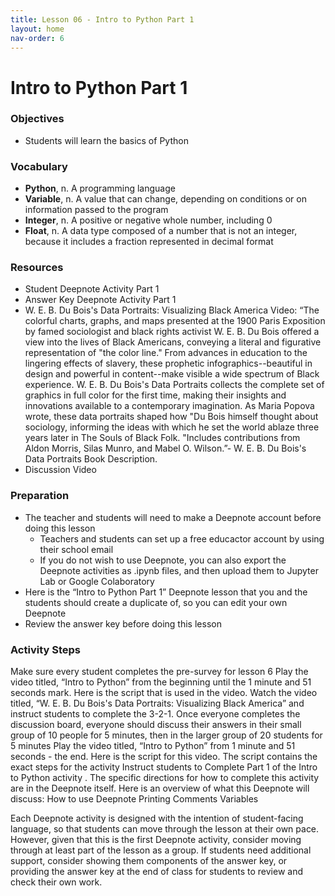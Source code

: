 ```yaml
---
title: Lesson 06 - Intro to Python Part 1 
layout: home
nav-order: 6
---
```


# Intro to Python Part 1

### Objectives
- Students will learn the basics of Python

### Vocabulary
- **Python**, n. A programming language
- **Variable**, n. A value that can change, depending on conditions or on information passed to the program
- **Integer**, n. A positive or negative whole number, including 0
- **Float**, n. A data type composed of a number that is not an integer, because it includes a fraction represented in decimal format

### Resources
- Student Deepnote Activity Part 1
- Answer Key Deepnote Activity Part 1
- W. E. B. Du Bois's Data Portraits: Visualizing Black America Video: “The colorful charts, graphs, and maps presented at the 1900 Paris Exposition by famed sociologist and black rights activist W. E. B. Du Bois offered a view into the lives of Black Americans, conveying a literal and figurative representation of "the color line." From advances in education to the lingering effects of slavery, these prophetic infographics--beautiful in design and powerful in content--make visible a wide spectrum of Black experience. W. E. B. Du Bois's Data Portraits collects the complete set of graphics in full color for the first time, making their insights and innovations available to a contemporary imagination. As Maria Popova wrote, these data portraits shaped how "Du Bois himself thought about sociology, informing the ideas with which he set the world ablaze three years later in The Souls of Black Folk. "Includes contributions from Aldon Morris, Silas Munro, and Mabel O. Wilson.”- W. E. B. Du Bois's Data Portraits Book Description.
- Discussion Video

### Preparation
- The teacher and students will need to make a Deepnote account before doing this lesson
    - Teachers and students can set up a free educactor account by using their school email
    - If you do not wish to use Deepnote, you can also export the Deepnote activities as .ipynb files, and then upload them to Jupyter Lab or Google Colaboratory
- Here is the “Intro to Python Part 1” Deepnote lesson that you and the students should create a duplicate of, so you can edit your own Deepnote
- Review the answer key before doing this lesson


### Activity Steps
Make sure every student completes the pre-survey for lesson 6 
Play the video titled, “Intro to Python” from the beginning until the 1 minute and 51 seconds mark. Here is the script that is used in the video.
Watch the video titled, “W. E. B. Du Bois's Data Portraits: Visualizing Black America” and instruct students to complete the 3-2-1.
Once everyone completes the discussion board, everyone should discuss their answers in their small group of 10 people for 5 minutes, then in the larger group of 20 students for 5 minutes
Play the video titled,  “Intro to Python” from 1 minute and 51 seconds - the end. Here is the script for this video. The script contains the exact steps for the activity
Instruct students to Complete Part 1 of the Intro to Python activity . The specific directions for how to complete this activity are in the Deepnote itself. Here is an overview of what this Deepnote will discuss: 
How to use Deepnote
Printing
Comments
Variables 

Each Deepnote activity is designed with the intention of student-facing language, so that students can move through the lesson at their own pace. However, given that this is the first Deepnote activity, consider moving through at least part of the lesson as a group. 
If students need additional support, consider showing them components of the answer key, or providing the answer key at the end of class for students to review and check their own work.